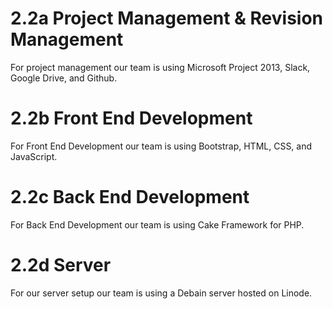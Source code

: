 # 2.2a Project Management & Revision Management

For project management our team is using Microsoft Project 2013, Slack,
Google Drive, and Github.

# 2.2b Front End Development

For Front End Development our team is using Bootstrap, HTML, CSS, and
JavaScript.

# 2.2c Back End Development

For Back End Development our team is using Cake Framework for PHP.

# 2.2d Server

For our server setup our team is using a Debain server hosted on Linode.
